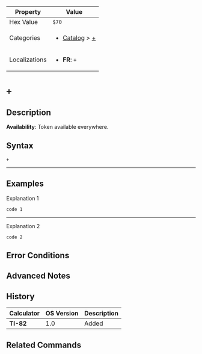 | Property      | Value |
|---------------|-------|
| Hex Value     | `$70`|
| Categories    | <ul><li>[Catalog](../categories/Catalog.md) > [+](../categories/Catalog.md#+)</li></ul> |
| Localizations | <ul><li><b>FR</b>: `+`</li></ul> |

# `+`

## Description



<b>Availability</b>: Token available everywhere.

## Syntax
`+`

<hr>

## Examples

Explanation 1
```ti-basic
code 1
```
---
Explanation 2
```ti-basic
code 2
```

## Error Conditions


## Advanced Notes


## History
| Calculator | OS Version | Description |
|------------|------------|-------------|
| <b>TI-82</b> | 1.0 | Added

## Related Commands

    